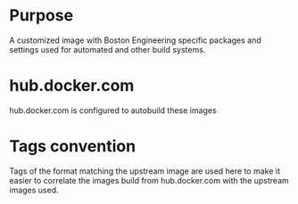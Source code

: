 
# Purpose

A customized image with Boston Engineering specific packages and settings used for automated and other
build systems.

# hub.docker.com

hub.docker.com is configured to autobuild these images

# Tags convention

Tags of the format matching the upstream image are used here to make it easier to correlate the images
build from hub.docker.com with the upstream images used.
